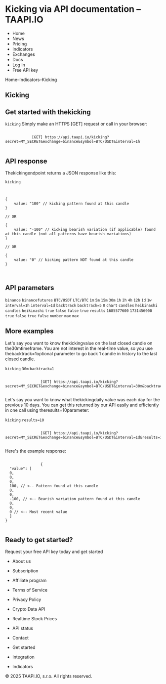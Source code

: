# Kicking via API documentation – TAAPI.IO

- Home
- News
- Pricing
- Indicators
- Exchanges
- Docs
- Log in
- Free API key

Home–Indicators–Kicking


## Kicking

## Get started with thekicking
`kicking` Simply make an HTTPS [GET] request or call in your browser:


```

			[GET] https://api.taapi.io/kicking?secret=MY_SECRET&exchange=binance&symbol=BTC/USDT&interval=1h
		
```

## API response
Thekickingendpoint returns a JSON response like this:

`kicking` 
```

			
{
    value: "100" // kicking pattern found at this candle
}
				
// OR

{
    value: "-100" // kicking bearish variation (if applicable) found at this candle (not all patterns have bearish variations)
}
				
// OR
				
{
    value: "0" // kicking pattern NOT found at this candle
}
			
		
```

## API parameters
`binance` `binancefutures` `BTC/USDT` `LTC/BTC` `1m` `5m` `15m` `30m` `1h` `2h` `4h` `12h` `1d` `1w` `interval=1h` `interval=1d` `backtrack` `backtrack=5` `0` `chart` `candles` `heikinashi` `candles` `heikinashi` `true` `false` `false` `true` `results` `1685577600` `1731456000` `true` `false` `true` `false` `number` `max` `max` 
## More examples
Let's say you want to know thekickingvalue on the last closed candle on the30mtimeframe. You are not interest in the real-time value, so you use thebacktrack=1optional parameter to go back 1 candle in history to the last closed candle.

`kicking` `30m` `backtrack=1` 
```

				[GET] https://api.taapi.io/kicking?secret=MY_SECRET&exchange=binance&symbol=BTC/USDT&interval=30m&backtrack=1
			
```
Let's say you want to know what thekickingdaily value was each day for the previous 10 days. You can get this returned by our API easily and efficiently in one call using theresults=10parameter:

`kicking` `results=10` 
```

				[GET] https://api.taapi.io/kicking?secret=MY_SECRET&exchange=binance&symbol=BTC/USDT&interval=1d&results=10
			
```
Here's the example response:


```

				{
  "value": [
  0,
  0,
  0,
  100, // <-- Pattern found at this candle
  0,
  0,
  -100, // <-- Bearish variation pattern found at this candle
  0,
  0,
  0 // <-- Most recent value 
  ]
}
			
```

## Ready to get started?
Request your free API key today and get started

- About us
- Subscription
- Affiliate program
- Terms of Service
- Privacy Policy
- Crypto Data API
- Realtime Stock Prices
- API status
- Contact

- Get started
- Integration
- Indicators

© 2025 TAAPI.IO, s.r.o. All rights reserved.


